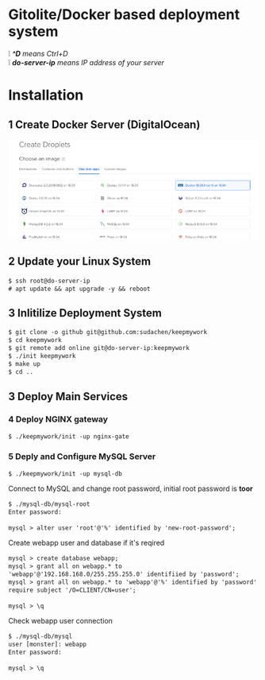 # Gitolite/Docker based deployment system

:grey_exclamation: _**^D** means Ctrl+D_   
:grey_exclamation: _**do-server-ip** means IP address of your server_     

# Installation

## 1 Create Docker Server (DigitalOcean)

![](docs/img/do-docker.png)

## 2 Update your Linux System
```
$ ssh root@do-server-ip
# apt update && apt upgrade -y && reboot
```

## 3 Inlitilize Deployment System
```
$ git clone -o github git@github.com:sudachen/keepmywork
$ cd keepmywork
$ git remote add online git@do-server-ip:keepmywork
$ ./init keepmywork
$ make up
$ cd ..
```

## 3 Deploy Main Services

### 4 Deploy NGINX gateway
```
$ ./keepmywork/init -up nginx-gate
```

### 5 Deply and Configure MySQL Server

```
$ ./keepmywork/init -up mysql-db 
```

Connect to MySQL and change root password, initial root password is __toor__
```
$ ./mysql-db/mysql-root
Enter password:

mysql > alter user 'root'@'%' identified by 'new-root-password';

```

Create webapp user and database if it's reqired
```
mysql > create database webapp;
mysql > grant all on webapp.* to 'webapp'@'192.168.168.0/255.255.255.0' identifiied by 'password';
mysql > grant all on webapp.* to 'webapp'@'%' identified by 'password' require subject '/O=CLIENT/CN=user';

mysql > \q
```

Check webapp user connection
```
$ ./mysql-db/mysql
user [monster]: webapp
Enter password:

mysql > \q
```
